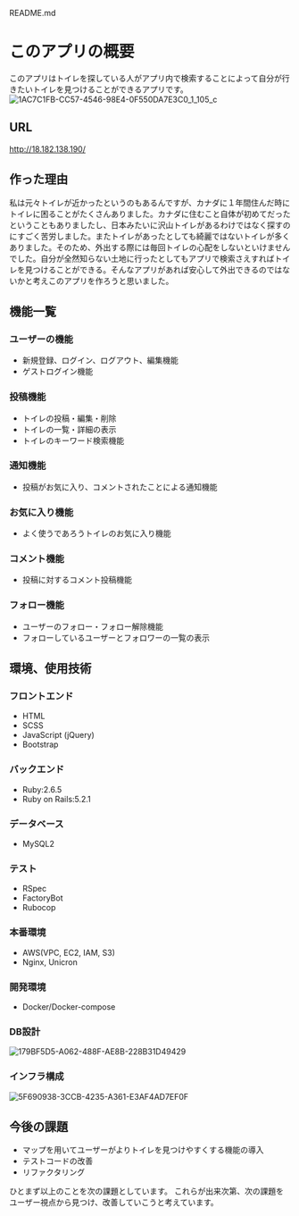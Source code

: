 README.md

# このアプリの概要
  このアプリはトイレを探している人がアプリ内で検索することによって自分が行きたいトイレを見つけることができるアプリです。
![1AC7C1FB-CC57-4546-98E4-0F550DA7E3C0_1_105_c](https://user-images.githubusercontent.com/65130181/107905445-9b49bb00-6f1c-11eb-9ba6-f766960d4d5a.jpeg)

## URL
http://18.182.138.190/


## 作った理由
  私は元々トイレが近かったというのもあるんですが、カナダに１年間住んだ時にトイレに困ることがたくさんありました。カナダに住むこと自体が初めてだったということもありましたし、日本みたいに沢山トイレがあるわけではなく探すのにすごく苦労しました。またトイレがあったとしても綺麗ではないトイレが多くありました。そのため、外出する際には毎回トイレの心配をしないといけませんでした。自分が全然知らない土地に行ったとしてもアプリで検索さえすればトイレを見つけることができる。そんなアプリがあれば安心して外出できるのではないかと考えこのアプリを作ろうと思いました。

## 機能一覧

### ユーザーの機能
* 新規登録、ログイン、ログアウト、編集機能
* ゲストログイン機能


### 投稿機能
* トイレの投稿・編集・削除
* トイレの一覧・詳細の表示
* トイレのキーワード検索機能


### 通知機能
* 投稿がお気に入り、コメントされたことによる通知機能

### お気に入り機能
* よく使うであろうトイレのお気に入り機能

### コメント機能
* 投稿に対するコメント投稿機能

### フォロー機能
* ユーザーのフォロー・フォロー解除機能
* フォローしているユーザーとフォロワーの一覧の表示


## 環境、使用技術
### フロントエンド
* HTML
* SCSS
* JavaScript (jQuery)
* Bootstrap

### バックエンド
* Ruby:2.6.5
* Ruby on Rails:5.2.1

### データベース
* MySQL2

### テスト
* RSpec
* FactoryBot
* Rubocop

### 本番環境
* AWS(VPC, EC2, IAM, S3)
* Nginx, Unicron

### 開発環境
* Docker/Docker-compose

### DB設計
![179BF5D5-A062-488F-AE8B-228B31D49429](https://user-images.githubusercontent.com/65130181/107879903-9992df80-6ea9-11eb-8a67-10cdd40b7ad2.jpeg)

### インフラ構成
![5F690938-3CCB-4235-A361-E3AF4AD7EF0F](https://user-images.githubusercontent.com/65130181/108999022-bb415300-766f-11eb-9b43-2e5dae9cb8cc.jpeg)

## 今後の課題
* マップを用いてユーザーがよりトイレを見つけやすくする機能の導入
* テストコードの改善
* リファクタリング

ひとまず以上のことを次の課題としています。
これらが出来次第、次の課題をユーザー視点から見つけ、改善していこうと考えています。







